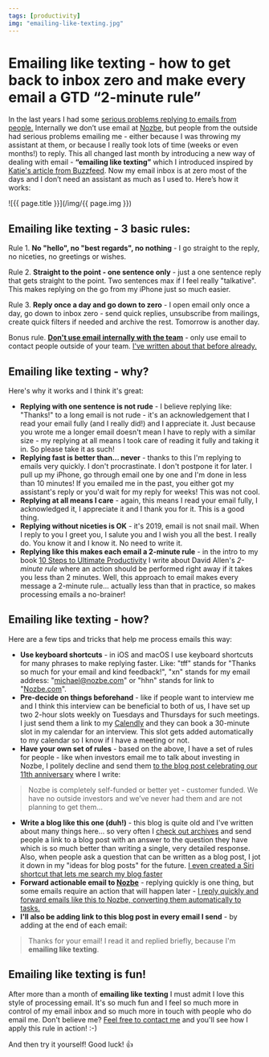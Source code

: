 ```yaml
---
tags: [productivity]
img: "emailing-like-texting.jpg"
---
```


# Emailing like texting - how to get back to inbox zero and make every email a GTD “2-minute rule”

In the last years I had some [serious problems replying to emails from people.](https://sliwinski.com/email) Internally we don’t use email at [Nozbe][n], but people from the outside had serious problems emailing me - either because I was throwing my assistant at them, or because I really took lots of time (weeks or even months!) to reply. This all changed last month by introducing a new way of dealing with email - **“emailing like texting”** which I introduced inspired by [Katie's article from Buzzfeed](https://www.buzzfeednews.com/article/katienotopoulos/i-tried-emailing-like-your-boss). Now my email inbox is at zero most of the days and I don’t need an assistant as much as I used to. Here’s how it works:

<!--More-->

![{{ page.title }}](/img/{{ page.img }})

## Emailing like texting - 3 basic rules:

Rule 1. **No "hello", no "best regards", no nothing** - I go straight to the reply, no niceties, no greetings or wishes.

Rule 2. **Straight to the point - one sentence only** - just a one sentence reply that gets straight to the point. Two sentences max if I feel really "talkative". This makes replying on the go from my iPhone just so much easier.

Rule 3. **Reply once a day and go down to zero** - I open email only once a day, go down to inbox zero - send quick replies, unsubscribe from mailings, create quick filters if needed and archive the rest. Tomorrow is another day.

Bonus rule. [**Don't use email internally with the team**](https://nooffice.org/how-banning-email-improves-team-productivity-f720a169a41d/#.hiyeju9zd) - only use email to contact people outside of your team. [I've written about that before already.](https://sliwinski.com/emailban)

## Emailing like texting - why?

Here's why it works and I think it's great:

* **Replying with one sentence is not rude** - I believe replying like: "Thanks!" to a long email is not rude - it's an acknowledgement that I read your email fully (and I really did!) and I appreciate it. Just because you wrote me a longer email doesn't mean I have to reply with a similar size - my replying at all means I took care of reading it fully and taking it in. So please take it as such!
* **Replying fast is better than... never** - thanks to this I'm replying to emails very quickly. I don't procrastinate. I don't postpone it for later. I pull up my iPhone, go through email one by one and I'm done in less than 10 minutes! If you emailed me in the past, you either got my assistant's reply or you'd wait for my reply for weeks! This was not cool.
* **Replying at all means I care** - again, this means I read your email fully, I acknowledged it, I appreciate it and I thank you for it. This is a good thing.
* **Replying without niceties is OK** - it's 2019, email is not snail mail. When I reply to you I greet you, I salute you and I wish you all the best. I really do. You know it and I know it. No need to write it.
* **Replying like this makes each email a 2-minute rule** - in the intro to my book [10 Steps to Ultimate Productivity](https://productivitycourse.com) I write about David Allen's *2-minute rule* where an action should be performed right away if it takes you less than 2 minutes. Well, this approach to email makes every message a 2-minute rule... actually less than that in practice, so makes processing emails a no-brainer!

## Emailing like texting - how?

Here are a few tips and tricks that help me process emails this way:

* **Use keyboard shortcuts** - in iOS and macOS I use keyboard shortcuts for many phrases to make replying faster. Like: "tff" stands for "Thanks so much for your email and kind feedback!", "xn" stands for my email address: "michael@nozbe.com" or "hhn" stands for link to "[Nozbe.com](https://nozbe.com/)".
* **Pre-decide on things beforehand** - like if people want to interview me and I think this interview can be beneficial to both of us, I have set up two 2-hour slots weekly on Tuesdays and Thursdays for such meetings. I just send them a link to my [Calendly](https://calendly.com) and they can book a 30-minute slot in my calendar for an interview. This slot gets added automatically to my calendar so I know if I have a meeting or not.
* **Have your own set of rules** - based on the above, I have a set of rules for people - like when investors email me to talk about investing in Nozbe, I politely decline and send them [to the blog post celebrating our 11th anniversary](https://nozbe.com/blog/11-years/) where I write:

> Nozbe is completely self-funded or better yet - customer funded. We have no outside investors and we’ve never had them and are not planning to get them...

* **Write a blog like this one (duh!)** - this blog is quite old and I've written about many things here... so very often I [check out archives](/archive) and send people a link to a blog post with an answer to the question they have which is so much better than writing a single, very detailed response. Also, when people ask a question that can be written as a blog post, I jot it down in my "ideas for blog posts" for the future. [I even created a Siri shortcut that lets me search my blog faster](https://www.icloud.com/shortcuts/113695c83f8147578342213e2fe3da69)
* **Forward actionable email to [Nozbe][n]** - replying quickly is one thing, but some emails require an action that will happen later - [I reply quickly and forward emails like this to Nozbe, converting them automatically to tasks.](https://help.nozbe.com/advanced/email-tasks/#email)
* **I'll also be adding link to this blog post in every email I send** - by adding at the end of each email:

> Thanks for your email! I read it and replied briefly, because I'm **emailing like texting**.

## Emailing like texting is fun!

After more than a month of **emailing like texting** I must admit I love this style of processing email. It's so much fun and I feel so much more in control of my email inbox and so much more in touch with people who do email me. Don't believe me? [Feel free to contact me](/contact) and you'll see how I apply this rule in action! :-)

And then try it yourself! Good luck! 👍 

[n]: https://nozbe.com/?a=mike
[p]: /podcast